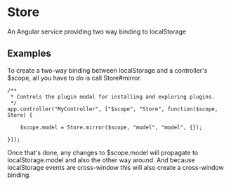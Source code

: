 Store
=====

An Angular service providing two way binding to localStorage

Examples
--------

To create a two-way binding between localStorage and a controller's $scope, all you have to do is call Store#mirror.

    /**
     * Controls the plugin modal for installing and exploring plugins.
     */
    app.controller("MyController", ["$scope", "Store", function($scope, Store) {
    
	    $scope.model = Store.mirror($scope, "model", "model", {});
    
    }]);

Once that's done, any changes to $scope.model will propagate to localStorage.model and also the other way around. And because localStorage events are cross-window this will also create a cross-window binding.
